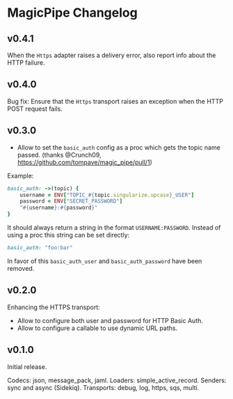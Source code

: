 # MagicPipe Changelog

## v0.4.1

When the `Https` adapter raises a delivery error, also report info about the HTTP failure.

## v0.4.0

Bug fix: Ensure that the `Https` transport raises an exception when the HTTP POST request fails.

## v0.3.0

* Allow to set the `basic_auth` config as a proc which gets the topic name passed. (thanks @Crunch09, https://github.com/tompave/magic_pipe/pull/1)

Example:

```ruby
basic_auth: ->(topic) {
    username = ENV["TOPIC_#{topic.singularize.upcase}_USER"]
    password = ENV["SECRET_PASSWORD"]
    "#{username}:#{password}"
}
```

It should always return a string in the format `USERNAME:PASSWORD`. Instead
of using a proc this string can be set directly:

```ruby
basic_auth: "foo:bar"
```

In favor of this `basic_auth_user` and `basic_auth_password` have been removed.

## v0.2.0

Enhancing the HTTPS transport:

* Allow to configure both user and password for HTTP Basic Auth.
* Allow to configure a callable to use dynamic URL paths.

## v0.1.0

Initial release.

Codecs: json, message_pack, jaml.
Loaders: simple_active_record.
Senders: sync and async (Sidekiq).
Transports: debug, log, https, sqs, multi.
